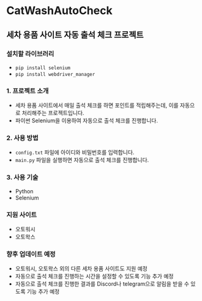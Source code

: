 # CatWashAutoCheck

## 세차 용품 사이트 자동 출석 체크 프로젝트


### 설치할 라이브러리
- `pip install selenium`
- `pip install webdriver_manager`

### 1. 프로젝트 소개
- 세차 용품 사이트에서 매일 출석 체크를 하면 포인트를 적립해주는데, 이를 자동으로 처리해주는 프로젝트입니다.
- 파이썬 Selenium을 이용하여 자동으로 출석 체크를 진행합니다.

### 2. 사용 방법
- `config.txt` 파일에 아이디와 비밀번호를 입력합니다.
- `main.py` 파일을 실행하면 자동으로 출석 체크를 진행합니다.

### 3. 사용 기술
- Python
- Selenium


### 지원 사이트
- 오토워시
- 오토왁스

### 향후 업데이트 예정 
- 오토워시, 오토왁스 외의 다른 세차 용품 사이트도 지원 예정
- 자동으로 출석 체크를 진행하는 시간을 설정할 수 있도록 기능 추가 예정
- 자동으로 출석 체크를 진행한 결과를 Discord나 telegram으로 알림을 받을 수 있도록 기능 추가 예정